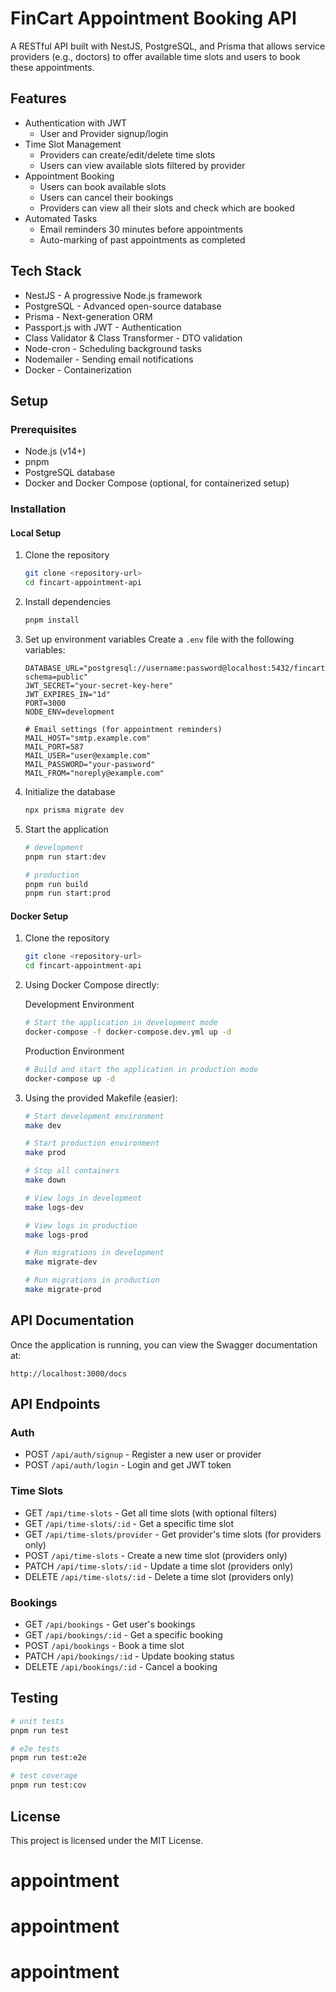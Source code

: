 # FinCart Appointment Booking API

A RESTful API built with NestJS, PostgreSQL, and Prisma that allows service providers (e.g., doctors) to offer available time slots and users to book these appointments.

## Features

- Authentication with JWT
  - User and Provider signup/login
- Time Slot Management
  - Providers can create/edit/delete time slots
  - Users can view available slots filtered by provider
- Appointment Booking
  - Users can book available slots
  - Users can cancel their bookings
  - Providers can view all their slots and check which are booked
- Automated Tasks
  - Email reminders 30 minutes before appointments
  - Auto-marking of past appointments as completed

## Tech Stack

- NestJS - A progressive Node.js framework
- PostgreSQL - Advanced open-source database
- Prisma - Next-generation ORM
- Passport.js with JWT - Authentication
- Class Validator & Class Transformer - DTO validation
- Node-cron - Scheduling background tasks
- Nodemailer - Sending email notifications
- Docker - Containerization

## Setup

### Prerequisites

- Node.js (v14+)
- pnpm 
- PostgreSQL database
- Docker and Docker Compose (optional, for containerized setup)

### Installation

#### Local Setup

1. Clone the repository
   ```bash
   git clone <repository-url>
   cd fincart-appointment-api
   ```

2. Install dependencies
   ```bash
   pnpm install
   ```

3. Set up environment variables
   Create a `.env` file with the following variables:
   ```
   DATABASE_URL="postgresql://username:password@localhost:5432/fincart_appointments?schema=public"
   JWT_SECRET="your-secret-key-here"
   JWT_EXPIRES_IN="1d"
   PORT=3000
   NODE_ENV=development
   
   # Email settings (for appointment reminders)
   MAIL_HOST="smtp.example.com"
   MAIL_PORT=587
   MAIL_USER="user@example.com"
   MAIL_PASSWORD="your-password"
   MAIL_FROM="noreply@example.com"
   ```

4. Initialize the database
   ```bash
   npx prisma migrate dev
   ```

5. Start the application
   ```bash
   # development
   pnpm run start:dev
   
   # production
   pnpm run build
   pnpm run start:prod
   ```

#### Docker Setup

1. Clone the repository
   ```bash
   git clone <repository-url>
   cd fincart-appointment-api
   ```

2. Using Docker Compose directly:

   Development Environment
   ```bash
   # Start the application in development mode
   docker-compose -f docker-compose.dev.yml up -d
   ```

   Production Environment
   ```bash
   # Build and start the application in production mode
   docker-compose up -d
   ```

3. Using the provided Makefile (easier):

   ```bash
   # Start development environment
   make dev

   # Start production environment
   make prod

   # Stop all containers
   make down

   # View logs in development
   make logs-dev

   # View logs in production
   make logs-prod

   # Run migrations in development
   make migrate-dev

   # Run migrations in production
   make migrate-prod
   ```

## API Documentation

Once the application is running, you can view the Swagger documentation at:
```
http://localhost:3000/docs
```

## API Endpoints

### Auth
- POST `/api/auth/signup` - Register a new user or provider
- POST `/api/auth/login` - Login and get JWT token

### Time Slots
- GET `/api/time-slots` - Get all time slots (with optional filters)
- GET `/api/time-slots/:id` - Get a specific time slot
- GET `/api/time-slots/provider` - Get provider's time slots (for providers only)
- POST `/api/time-slots` - Create a new time slot (providers only)
- PATCH `/api/time-slots/:id` - Update a time slot (providers only)
- DELETE `/api/time-slots/:id` - Delete a time slot (providers only)

### Bookings
- GET `/api/bookings` - Get user's bookings
- GET `/api/bookings/:id` - Get a specific booking
- POST `/api/bookings` - Book a time slot
- PATCH `/api/bookings/:id` - Update booking status
- DELETE `/api/bookings/:id` - Cancel a booking

## Testing

```bash
# unit tests
pnpm run test

# e2e tests
pnpm run test:e2e

# test coverage
pnpm run test:cov
```

## License

This project is licensed under the MIT License.
# appointment
# appointment
# appointment
